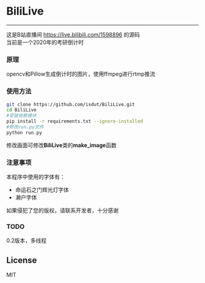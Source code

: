 # BiliLive
-------------
这是B站直播间 https://live.bilibili.com/1598896 的源码  
当前是一个2020年的考研倒计时

### 原理
opencv和Pillow生成倒计时的图片，使用ffmpeg进行rtmp推流

### 使用方法
```bash
git clone https://github.com/isdut/BiliLive.git
cd BiliLive
#安装依赖模块
pip install -r requirements.txt --ignore-installed
#修改run.py文件
python run.py
```
修改画面可修改**BiliLive**类的**make_image**函数

### 注意事项
本程序中使用的字体有：
- 命运石之门辉光灯字体  
- 濑户字体  

如果侵犯了您的版权，请联系开发者，十分感谢

### TODO
0.2版本，多线程  

## License
MIT